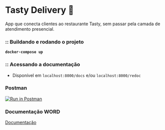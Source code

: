 # Tasty Delivery 🍕

App que conecta clientes ao restaurante Tasty, sem passar pela
camada de atendimento presencial.

### :: Buildando e rodando o projeto

**`docker-compose up `**

### :: Acessando a documentação

- Disponível em `localhost:8000/docs` e/ou `localhost:8000/redoc`

### Postman

[![Run in Postman](https://run.pstmn.io/button.svg)](https://god.gw.postman.com/run-collection/7863369-c1c3e6cc-c9b5-47e8-9820-28aab34ff497?action=collection%2Ffork&source=rip_markdown&collection-url=entityId%3D7863369-c1c3e6cc-c9b5-47e8-9820-28aab34ff497%26entityType%3Dcollection%26workspaceId%3D7722f8b0-e64b-48df-8938-eabd38a000cd)

### Documentação WORD

[Documentação](https://docs.google.com/document/d/1aGpq26gV_-5NqVgCxIWloruXr-YnNfkn-rSJ9hvTfsY/edit)